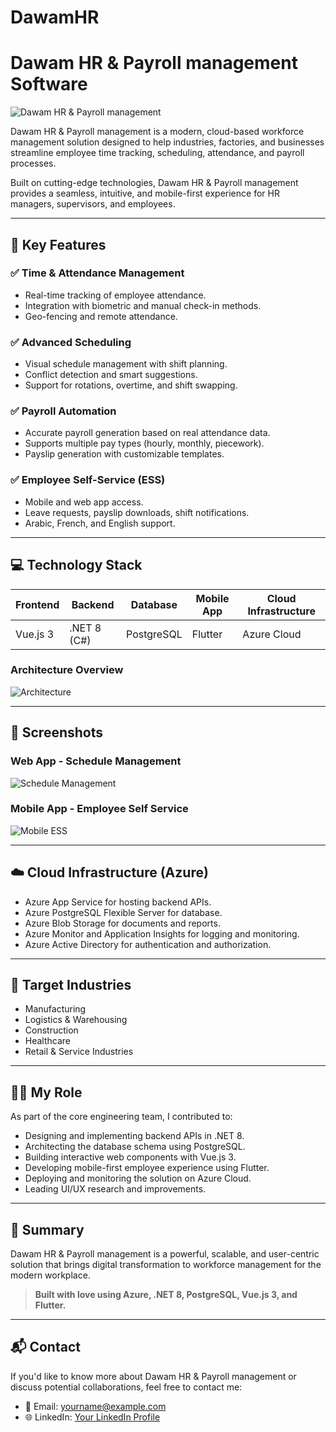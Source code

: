 # DawamHR
# Dawam HR & Payroll management Software

![Dawam HR & Payroll management](https://via.placeholder.com/1200x400.png?text=Arc+Workforce+Management+Software)

Dawam HR & Payroll management is a modern, cloud-based workforce management solution designed to help industries, factories, and businesses streamline employee time tracking, scheduling, attendance, and payroll processes.

Built on cutting-edge technologies, Dawam HR & Payroll management provides a seamless, intuitive, and mobile-first experience for HR managers, supervisors, and employees.

---

## 🚀 Key Features

### ✅ Time & Attendance Management
- Real-time tracking of employee attendance.
- Integration with biometric and manual check-in methods.
- Geo-fencing and remote attendance.

### ✅ Advanced Scheduling
- Visual schedule management with shift planning.
- Conflict detection and smart suggestions.
- Support for rotations, overtime, and shift swapping.

### ✅ Payroll Automation
- Accurate payroll generation based on real attendance data.
- Supports multiple pay types (hourly, monthly, piecework).
- Payslip generation with customizable templates.

### ✅ Employee Self-Service (ESS)
- Mobile and web app access.
- Leave requests, payslip downloads, shift notifications.
- Arabic, French, and English support.

---

## 💻 Technology Stack

| Frontend        | Backend       | Database     | Mobile App | Cloud Infrastructure |
|-----------------|----------------|--------------|------------|----------------------|
| Vue.js 3        | .NET 8 (C#)    | PostgreSQL   | Flutter     | Azure Cloud          |

### Architecture Overview
![Architecture](https://via.placeholder.com/1200x600.png?text=Arc+Workforce+Management+Architecture+Overview)

---

## 📱 Screenshots

### Web App - Schedule Management
![Schedule Management](https://via.placeholder.com/1200x700.png?text=Web+App+-+Schedule+Management)

### Mobile App - Employee Self Service
![Mobile ESS](https://via.placeholder.com/500x900.png?text=Mobile+App+-+Employee+Self+Service)

---

## ☁️ Cloud Infrastructure (Azure)

- Azure App Service for hosting backend APIs.
- Azure PostgreSQL Flexible Server for database.
- Azure Blob Storage for documents and reports.
- Azure Monitor and Application Insights for logging and monitoring.
- Azure Active Directory for authentication and authorization.

---

## 🎯 Target Industries

- Manufacturing
- Logistics & Warehousing
- Construction
- Healthcare
- Retail & Service Industries

---

## 👨‍💻 My Role

As part of the core engineering team, I contributed to:
- Designing and implementing backend APIs in .NET 8.
- Architecting the database schema using PostgreSQL.
- Building interactive web components with Vue.js 3.
- Developing mobile-first employee experience using Flutter.
- Deploying and monitoring the solution on Azure Cloud.
- Leading UI/UX research and improvements.

---

## 📄 Summary

Dawam HR & Payroll management is a powerful, scalable, and user-centric solution that brings digital transformation to workforce management for the modern workplace.

> **Built with love using Azure, .NET 8, PostgreSQL, Vue.js 3, and Flutter.**

---

## 📬 Contact

If you'd like to know more about Dawam HR & Payroll management or discuss potential collaborations, feel free to contact me:
- 📧 Email: yourname@example.com
- 🌐 LinkedIn: [Your LinkedIn Profile](https://www.linkedin.com)

